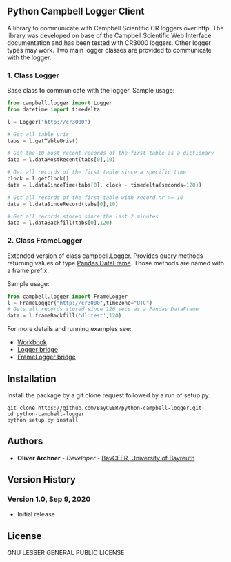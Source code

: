 ## Python Campbell Logger Client

A library to communicate with Campbell Scientific CR loggers over http. The library was developed on base of the Campbell Scientific Web Interface documentation and has been tested with CR3000 loggers. Other logger types may work. Two main logger classes are provided to communicate with the logger.

### 1. Class Logger
Base class to communicate with the logger. Sample usage:
```python
from campbell.logger import Logger
from datetime import timedelta

l = Logger("http://cr3000")

# Get all table uris
tabs = l.getTableUris()

# Get the 10 most recent records of the first table as a dictionary
data = l.dataMostRecent(tabs[0],10)

# Get all records of the first table since a specific time  
clock = l.getClock()
data = l.dataSinceTime(tabs[0], clock - timedelta(seconds=120))

# Get all records of the first table with record nr >= 10
data = l.dataSinceRecord(tabs[0],10)

# Get all records stored since the last 2 minutes 
data = l.dataBackfill(tabs[0],120)
```

### 2. Class FrameLogger
Extended version of class campbell.Logger. Provides query methods returning values of  type [Pandas DataFrame](https://pandas.pydata.org/docs/reference/frame.html). Those methods are named with a frame prefix.

Sample usage:
```python
from campbell.logger import FrameLogger
l = FrameLogger("http://cr3000",timeZone="UTC")
# Gets all records stored since 120 secs as a Pandas DataFrame
data = l.frameBackfill('dl:test',120)
```

For more details and running examples see: 
- [Workbook](docs/logger.ipynb)
- [Logger bridge](docs/logger_bridge.py)
- [FrameLogger bridge](docs/logger_bridge_frame.py)

## Installation 
Install the package by a git clone request followed by a run of setup.py:
``` 
git clone https://github.com/BayCEER/python-campbell-logger.git
cd python-campbell-logger
python setup.py install
```

## Authors 
* **Oliver Archner** - *Developer* - [BayCEER, University of Bayreuth](https://www.bayceer.uni-bayreuth.de)

## Version History 

### Version 1.0, Sep 9, 2020
- Initial release 

## License
GNU LESSER GENERAL PUBLIC LICENSE
